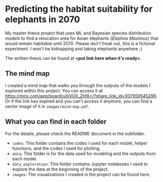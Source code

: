 # Predicting the habitat suitability for elephants in 2070

My master thesis project that uses ML and Bayesian species distribution models to find a relocation area for Asian elephants (*Elephas Maximus*) that would remain habitable until 2070. Please don't freak out, this is a fictional experiment. I won't be kidnapping and taking elephants anywhere ;)

The written thesis can be found at **<put link here when it's ready>**.


## The mind map

I created a mind map that walks you through the outputs of the models I explored within this project. You can access it at https://miro.com/app/board/uXjVOX_Zhf8=/?share_link_id=937959545296. Or if the link has expired and you can't access it anymore, you can find a vector image of it in ```images/mind-map.pdf```.

## What you can find in each folder

For the details, please check the README document in the subfolder.

* ```codes```: This folder contains the codes I used for each model, helper functions, and the codes I used for plotting.
* ```data```: This folder is for the data used for modeling and the outputs from each model.
* ```data_exploration```: This folder contains Jupyter notebooks I used to explore the data at the beginning of the project.
* ```images```: The visualizations I created in the project can be found here.

